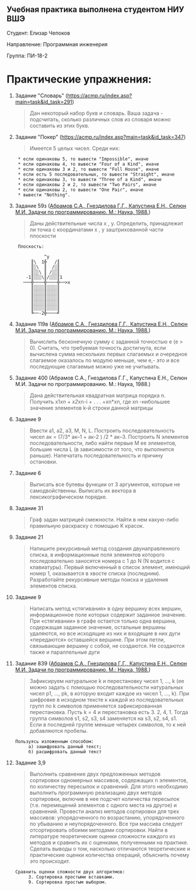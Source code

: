 Учебная практика выполнена студентом НИУ ВШЭ
-----------------------------------

Студент: Елизар Чепоков

Направление: Программная инженерия

Группа: ПИ-18-2 

Практические упражнения:
=====================
1) Задание "Словарь" (<https://acmp.ru/index.asp?main=task&id_task=291>)
      > Дан некоторый набор букв и словарь. 
      > Ваша задача - подсчитать, сколько различных слов из словаря можно составить из этих букв.

2) Задание  "Покер" (<https://acmp.ru/index.asp?main=task&id_task=347>)
      > Имеется 5 целых чисел. Среди них:

        * если одинаковы 5, то вывести "Impossible", иначе
        * если одинаковы 4, то вывести "Four of a Kind", иначе
        * если одинаковы 3 и 2, то вывести "Full House", иначе
        * если есть 5 последовательных, то вывести "Straight", иначе
        * если одинаковы 3, то вывести "Three of a Kind", иначе
        * если одинаковы 2 и 2, то вывести "Two Pairs", иначе
        * если одинаковы 2, то вывести "One Pair", иначе
        * вывести "Nothing".

3) Задание 59з ([Абрамов С.А., Гнездилова Г.Г., Капустина Е.Н., Селюн М.И. Задачи по программированию. М.: Наука, 1988.](https://ideafix.name/wp-content/uploads/stuff/book95.pdf))
      > Даны действительные числа х , у. 
      > Определить, принадлежит ли точка с координатами х , у заштрихованной части плоскости
        
        Плоскость:

                  ^y    
             ║\  1╬   /║
             ║░\  ║  /░║
             ║░░\ ║ /░░║
           -1║░░░\║/░░░║1
          ───╬────╬────╬──>x
             ║░░░░║░░░░║
             ║░░░░║░░░░║
             ║░░░░║░░░░║
             ║░░░░║░░░░║
             ║░░░░║░░░░║
             ╚──-2╬────╝                      

4) Задание 119в ([Абрамов С.А., Гнездилова Г.Г., Капустина Е.Н., Селюн М.И. Задачи по программированию. М.: Наука, 1988.](https://ideafix.name/wp-content/uploads/stuff/book95.pdf))
      > Вычислить бесконечную сумму с заданной точностью е (е > 0). 
      > Считать, что требуемая точность достигнута, если вычислена сумма нескольких первых слагаемых и очередное слагаемое оказалось по модулю меньше, чем е,- это и все последующие слагаемые можно уже не учитывать. 

5) Задание 400 (Абрамов С.А., Гнездилова Г.Г., Капустина Е.Н., Селюн М.И. Задачи по программированию. М.: Наука, 1988.)
      > Дана действительная квадратная матрица порядка n. 
      > Получить x1*xn + x2*xn-i + . . . +xn*xn, где xn -нибольшее значение элементов k-й строки данной матрицы

6) Задание 9
      > Ввести а1, а2, а3, М, N, L. Построить последовательность чисел ак = (7/3* ак–1 + ак-2 ) /2 * ак–3.         Построить N элементов последовательности, либо найти первые M ее элементов, большие числа L (в зависимости от того, что выполнится раньше). 
      > Напечатать последовательность и причину остановки.

7) Задание 6
      > Выписать все булевы функции от 3 аргументов, которые не самодвойственны. 
      > Выписать их вектора в лексикографическом порядке.

8) Задание 31
      > Граф задан матрицей смежности. 
      > Найти в нем какую-либо правильную раскраску с помощью K красок.

9) Задание 21
      > Напишите рекурсивный метод создания двунаправленного списка, в информационные поля элементов которого последовательно заносятся номера с 1 до N (N водится с клавиатуры). 
      > Первый включенный в список элемент, имеющий номер 1, оказывается в хвосте списка (последним). 
      > Разработайте рекурсивные методы поиска и удаления элементов списка.

10) Задание 9
      > Написать метод «стягивания» в одну вершину всех вершин, информационное поле которых содержит заданное значение. 
      > При «стягивании» в графе остается только одна вершина, содержащая заданное значение, остальные вершины удаляются, но все исходящие из них и входящие в них дуги «передаются» оставшейся вершине. 
      > При этом петли, связывающие вершину с собой, не создаются. Не создаются также и параллельные дуги

11) Задание 839 ([Абрамов С.А., Гнездилова Г.Г., Капустина Е.Н., Селюн М.И. Задачи по программированию. М.: Наука, 1988.](https://ideafix.name/wp-content/uploads/stuff/book95.pdf))
      > Зафиксируем натуральное k и перестановку чисел 1, ..., k (ее можно задать с помощью последовательности натуральных чисел p1, ..., pk, в которую входит каждое из чисел 1, ..., k). 
      > При шифровке в исходном тексте к каждой из последовательных групп по k символов применяется
зафиксированная перестановка. Пусть k = 4 и перестановка
есть 3. 2, 4, 1. Тогда группа символов s1, s2, s3, s4 заменяется на s3, s2, s4, s1. 
      > Если в последней группе меньше четырех символов, то к ней добавляются пробелы. 

        Пользуясь изложенным способом:
             а) зашифровать данный текст;
             б) расшифровать данный текст

12) Задание 3,9
      > Выполнить сравнение двух предложенных методов сортировки одномерных массивов, содержащих n элементов, по количеству пересылок и сравнений.
      > Для этого необходимо выполнить программную реализацию двух методов сортировки, включив в нее подсчет количества пересылок (т.е. перемещений элементов с одного места на другое) и сравнений.
      > Провести анализ методов сортировки для трех массивов: упорядоченного по возрастанию, упорядоченного по убыванию и неупорядоченного.
      > Все три массива следует отсортировать обоими методами сортировки.
      > Найти в литературе теоретические оценки сложности каждого из методов и сравнить их с оценками, полученными на практике.
      > Сделать выводы о том, насколько отличаются теоретические и практические оценки количества операций, объяснить почему это происходит. 

        Сравнить оценки сложности двух алгоритмов:
             3. Сортировка простыми вставками.
             9. Сортировка простым выбором.

